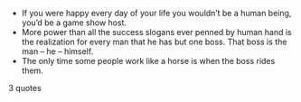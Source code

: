  - If you were happy every day of your life you wouldn’t be a human being, you’d be a game show host.
 - More power than all the success slogans ever penned by human hand is the realization for every man that he has but one boss. That boss is the man – he – himself.
 - The only time some people work like a horse is when the boss rides them.

3 quotes
